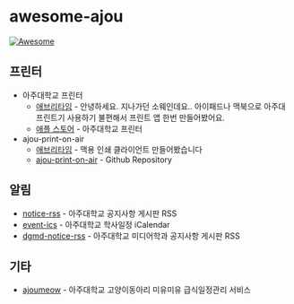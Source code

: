 # awesome-ajou
[![Awesome](https://awesome.re/badge.svg)](https://awesome.re)

## 프린터
- 아주대학교 프린터
  - [애브리타임](https://everytime.kr/377391/v/268184368) - 안녕하세요. 지나가던 소웨인데요.. 아이패드나 맥북으로 아주대 프린트기 사용하기 불편해서 프린트 앱 한번 만들어봤어요.
  - [애플 스토어](https://apps.apple.com/kr/app/%EC%95%84%EC%A3%BC%EB%8C%80%ED%95%99%EA%B5%90-%ED%94%84%EB%A6%B0%ED%84%B0/id1644664565) - 아주대학교 프린터
- ajou-print-on-air
  - [애브리타임](https://everytime.kr/377391/v/267695567) - 맥용 인쇄 클라이언트 만들어봤습니다
  - [ajou-print-on-air](https://github.com/khskeb0513/ajou-print-on-air) - Github Repository

## 알림
- [notice-rss](https://github.com/ajou-hack/notice-rss) - 아주대학교 공지사항 게시판 RSS
- [event-ics](https://github.com/ajou-hack/event-ics) - 아주대학교 학사일정 iCalendar
- [dgmd-notice-rss](https://github.com/ajou-hack/dgmd-notice-rss) - 아주대학교 미디어학과 공지사항 게시판 RSS

## 기타
- [ajoumeow](https://github.com/luftaquila/ajoumeow) - 아주대학교 고양이동아리 미유미유 급식일정관리 서비스
